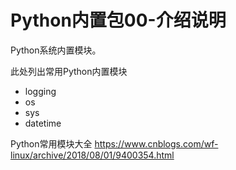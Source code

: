 # Python内置包00-介绍说明



Python系统内置模块。


此处列出常用Python内置模块
- logging
- os 
- sys 
- datetime







Python常用模块大全 https://www.cnblogs.com/wf-linux/archive/2018/08/01/9400354.html












